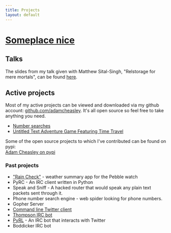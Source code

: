 ```yaml
---
title: Projects
layout: default
---
```


# [Someplace nice](/)

## Talks


The slides from my talk given with Matthew Sital-Singh, "Relstorage for mere mortals", can be found [here](https://docs.google.com/presentation/d/1zeJ7MiMitejAdSSUkntHrqHs_Iu9h4q1vYJ1GwQbnpI/edit?usp=sharing).

	
## Active projects

Most of my active projects can be viewed and downloaded via my github account: [github.com/adamcheasley](https://github.com/adamcheasley). It's all open source so feel free to take anything you need.

- [Number searches](/projects/primes/index.html)
- [Untitled Text Adventure Game Featuring Time Travel](https://github.com/adamcheasley/adventure)


Some of the open source projects to which I've contributed can be found on pypi:  
[Adam Cheasley on pypi](https://pypi.python.org/pypi?%3Aaction=search&term=adam+cheasley&submit=search)

	
### Past projects

- ["Rain Check"](https://github.com/mattss/pebble-raincheck/) - weather summary app for the Pebble watch
- PyRC - An IRC client written in Python 
- Speak and Sniff - A hacked router that would speak any plain text packets sent through it. 
- Phone number search engine - web spider looking for phone numbers. 
- Gopher Server 
- [Command line Twitter client](/projects/command_line_twitter/index.html)
- [Thompson IRC bot](/projects/thompson/index.html)
- [PyRL](/projects/twitterbot/index.html) - An IRC bot that interacts with Twitter
- Boddicker IRC bot
